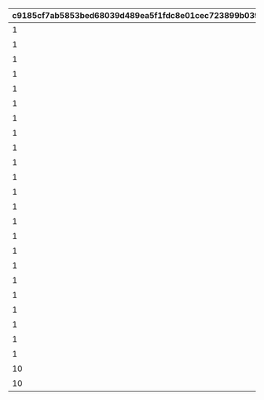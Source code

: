 |c9185cf7ab5853bed68039d489ea5f1fdc8e01cec723899b039358a420be5d76|276e9ddab55dc460ca7c94adb53e6255da9c382e455af03e0c6576e23bd55c2a|52b7ed1930f5b272f874e530f1a10f8b42773174c58002aa8cabab62ed5d02ff|4cfff54e126c63433498beda552c715614529101d527d501ec0b54222656271c|3b4e7dfd07540ad27bdc9a3f54a2d2ba8867ace503473f22affda55cafeae6d1|6aacf6935e05931ac088bc9e2ff97883b0528b645b7581e032ac6fa1572e436c|b7a10da0c8a182f2ff37434a48cb6e11ffff975b59536b8e85addf5c7e92ac2d|e64922357aae9258311a9896aa9181654d537ee03960467048c8eefbc3137a10|e40bc955c75b560928878e12fb98e40fecff13379000f2b680747663dede8ef1|cf87403b90b4e145cd1a3c3e05cd4fabea9eab4b7e1beb86385af2c0fedc0738|e0800bf39d50d683ad0f814df30788093bcd2aba897d6fbad39e96120e110b90|3ec8ff4c33f1cb4329f25d17a2720fe9adbe1dbcd05c8ec122c540a463f7b284|
| --- | --- | --- | --- | --- | --- | --- | --- | --- | --- | --- | --- |
|1|0|80000|★3確定 アニメガチャチケット （プリンセスコネクト！Re:Dive 1）|80001_1|80001_2|24005|80001_3|80001|1|2|1|
|1|0|80000|★3確定 アニメガチャチケット （プリンセスコネクト！Re:Dive 2）|80002_1|80002_2|24006|80002_3|80002|1|2|1|
|1|0|80000|★3確定 アニメガチャチケット （プリンセスコネクト！Re:Dive 3）|80003_1|80003_2|24007|80003_3|80003|1|2|1|
|1|0|80000|★3確定 アニメガチャチケット （プリンセスコネクト！Re:Dive 4）|80004_1|80004_2|24008|80004_3|80004|1|2|1|
|1|0|80000|★3確定 プリコネフェス記念ガチャチケット|80005_1|80005_2|24009|80005_3|80005|1|2|1|
|1|0|80000|★3確定 プリコネフェス2022記念ガチャチケット|80006_1|80006_2|24010|80006_3|80006|1|2|1|
|1|0|80000|★3確定アニメガチャチケット プリンセスコネクト！Re:Dive Season2 1|80007_1|80007_2|24011|80007_3|80007|1|2|1|
|1|0|80000|★3確定アニメガチャチケット プリンセスコネクト！Re:Dive Season2 2|80008_1|80008_2|24012|80008_3|80008|1|2|1|
|1|0|80000|★3確定アニメガチャチケット プリンセスコネクト！Re:Dive Season2 3|80009_1|80009_2|24013|80009_3|80009|1|2|1|
|1|0|80000|★3確定 プリコネフェス2023記念ガチャチケット|80010_1|80010_2|24014|80010_3|80010|1|2|1|
|1|0|80000|★3確定 5周年記念ガチャチケット|80011_1|80011_2|24015|80011_3|80011|1|2|1|
|1|0|80000|★3確定 スタートダッシュガチャチケット|80012_1|80012_2|24016|80012_3|80012|1|2|1|
|1|0|80000|★3確定 プリコネフェス2024記念ガチャチケット|80013_1|80013_2|24017|80013_3|80013|1|2|1|
|1|0|80000|★3確定 プリコネフェス2025記念ガチャチケット|80014_1|80014_2|24018|80014_3|80014|1|2|1|
|1|0|80000|GWガチャチケット(火)2025|80015_1|80015_2|24019|80015_3|80015|1|2|1|
|1|0|80000|GWピックアップガチャチケット(火)2025|80016_1|80016_2|24020|80016_3|80016|1|2|1|
|1|0|80000|GWガチャチケット(闇)2025|80017_1|80017_2|24021|80017_3|80017|1|2|1|
|1|0|80000|GWピックアップガチャチケット(闇)2025|80018_1|80018_2|24022|80018_3|80018|1|2|1|
|1|0|80000|7.5th Anniv. ガチャチケット(水)|80019_1|80019_2|24023|80019_3|80019|1|2|1|
|1|0|80000|7.5th Anniv. ピックアップガチャチケット(水)|80020_1|80020_2|24024|80020_3|80020|1|2|1|
|1|0|80000|7.5th Anniv. ガチャチケット(風)|80021_1|80021_2|24025|80021_3|80021|1|2|1|
|1|0|80000|7.5th Anniv. ピックアップガチャチケット(風)|80022_1|80022_2|24026|80022_3|80022|1|2|1|
|1|0|80000|★3確定 Sダッシュミッションガチャチケット|80023_1|80023_2|24027|80023_3|80023|1|2|1|
|10|3|80001|カムバック10連ガチャチケット|80024_1|80024_2|24028|80024_3|80024|0|2|1|
|10|3|80001|カムバックSP10連ガチャチケット|80025_1|80025_2|24029|80025_3|80025|0|2|1|